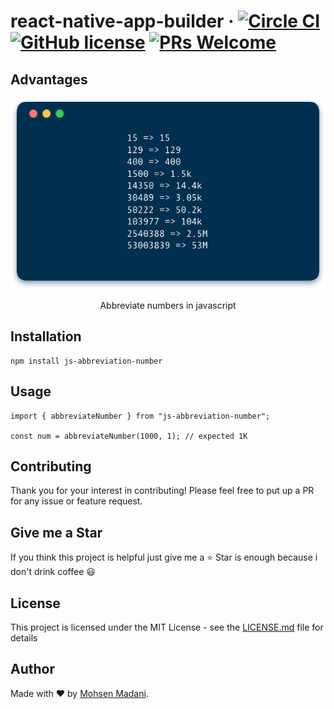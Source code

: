 # react-native-app-builder &middot; [![Circle CI](https://circleci.com/gh/moh3n9595/js-abbreviation-number/tree/master.svg?style=shield)](https://circleci.com/gh/moh3n9595/js-abbreviation-number) [![GitHub license](https://img.shields.io/badge/license-MIT-blue.svg)](https://github.com/moh3n9595/react-native-app-builder/blob/master/LICENSE) [![PRs Welcome](https://img.shields.io/badge/PRs-welcome-orange.svg)](https://github.com/moh3n9595/react-native-app-builder/compare)



## Advantages

<p align="center">
    <img src="./images/cover.png">
  <br>
  <p align="center">
    Abbreviate numbers in javascript
  </p>
</p>

## Installation

```
npm install js-abbreviation-number
```

## Usage

```
import { abbreviateNumber } from "js-abbreviation-number";

const num = abbreviateNumber(1000, 1); // expected 1K

```


## Contributing

Thank you for your interest in contributing! Please feel free to put up a PR for any issue or feature request.

## Give me a Star

If you think this project is helpful just give me a ⭐️ Star is enough because i don't drink coffee 😃

## License

This project is licensed under the MIT License - see the [LICENSE.md](https://github.com/moh3n9595/js-abbreviation-number/blob/master/LICENSE) file for details

## Author

Made with ❤️ by [Mohsen Madani](https://github.com/moh3n9595).

